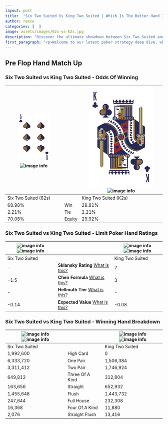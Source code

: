 ```yaml
---
layout: post
title:  "Six Two Suited Vs King Two Suited | Which Is The Better Hand In Poker? A Complete Guide"
author: reece
categories: [  ]
image: assets/images/62s-vs-k2s.jpg
description: "Discover the ultimate showdown between Six Two Suited and King Two Suited in poker! Uncover the odds, strategies, and scenarios where one hand triumphs over the other. Get ready to up your poker game with this thrilling analysis."
first_paragraph: "<p>Welcome to our latest poker strategy deep dive, where we're pitting two distinct hands against each other in a high-stakes showdown: Six Two Suited vs King Two Suited.</p><p>In the dynamic world of poker, every decision counts, and knowing which hand holds the upper hand is key to your success at the table.</p><p>In this article, we'll dissect these two hands, explore the scenarios where one dominates the other, and equip you with the knowledge to make strategic choices that can tip the odds in your favor.</p><p>Get ready to unravel the intriguing dynamics of these poker hands and elevate your game to new heights.</p>"
---
```




[comment]: # (sp0)

## Pre Flop Hand Match Up

<div class="table hand-ratings" markdown="1"> 



### Six Two Suited vs King Two Suited - Odds Of Winning


    
| ![image info](assets/images/hand1/6.png) ![image info](assets/images/hand1/2s.png) |  | ![image info](assets/images/hand2/K.png) ![image info](assets/images/hand2/2s.png) |
| -------- | -------- | -------- |
| Six Two Suited (62s) |  | King Two Suited (K2s) |
| 68.98% | Win | 28.81% |
| 2.21% | Tie | 2.21% |
| 70.08% | Equity | 29.92% |




[comment]: # (sp1)



### Six Two Suited vs King Two Suited - Limit Poker Hand Ratings


    
| ![image info](https://www.riverpairs.com/assets/images/hand1/6.png) ![image info](https://www.riverpairs.com/assets/images/hand1/2s.png) |  | ![image info](https://www.riverpairs.com/assets/images/hand2/K.png) ![image info](https://www.riverpairs.com/assets/images/hand2/2s.png) |
| -------- | -------- | -------- |
| Six Two Suited |  | King Two Suited |
| - | **Sklansky Rating** [What is this?](/sklansky-rating-explained) | 7 |
| -1.5 | **Chen Formula** [What is this?](/chen-formula-explained) | 3 |
| - | **Hellmuth Tier** [What is this?](/Hellmuth-tier-explained) | - |
| -0.14 | **Expected Value** [What is this?](/expected-value-explained) | -0.08 |




[comment]: # (sp2)



### Six Two Suited vs King Two Suited - Winning Hand Breakdown


    
| ![image info](https://www.riverpairs.com/assets/images/hand1/6.png) ![image info](https://www.riverpairs.com/assets/images/hand1/2s.png) |  | ![image info](https://www.riverpairs.com/assets/images/hand2/K.png) ![image info](https://www.riverpairs.com/assets/images/hand2/2s.png) |
| -------- | -------- | -------- |
| Six Two Suited |  | King Two Suited |
| 1,992,600 | High Card | 0 |
| 6,333,720 | One Pair | 1,506,384 |
| 3,311,412 | Two Pair | 1,746,924 |
| 649,812 | Three Of A Kind | 312,804 |
| 163,656 | Straight | 652,932 |
| 1,455,648 | Flush | 1,443,732 |
| 247,644 | Full House | 232,308 |
| 16,368 | Four Of A Kind | 11,880 |
| 2,076 | Straight Flush | 13,416 |




[comment]: # (sp3)



</div>

[comment]: # (sp4)



[comment]: # (sp5)

